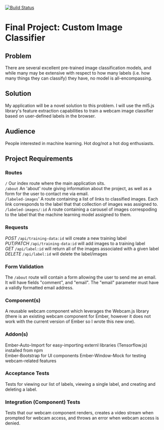 [![Build Status](https://travis-ci.org/joshmin98/itp404-final-project.svg?branch=master)](https://travis-ci.org/joshmin98/itp404-final-project)

# Final Project: Custom Image Classifier 

## Problem
There are several excellent pre-trained image classification models, and while many may be extensive with respect to how many labels (i.e. how many things they can classify) they have, no model is all-encompassing.

## Solution
My application will be a novel solution to this problem. I will use the ml5.js library's feature extraction capabilities to train a webcam image classifier based on user-defined labels in the browser.

## Audience
People interested in machine learning. Hot dog/not a hot dog enthusiasts.

## Project Requirements

### Routes
`/` Our index route where the main application sits.  
`/about` An 'about' route giving information about the project, as well as a form for the user to contact me via email.  
`/labeled-images`' A route containing a list of links to classified images. Each link corresponds to the label that that collection of images was assigned to.  
`/labeled-images/:id` A route containing a carousel of images correspoding to the label that the machine learning model assigned to them.  

### Requests
*POST* `/api/training-data:id` will create a new training label  
*PUT/PATCH* `/api/training-data:id` will add images to a training label  
*GET* `/api/label:id` will return all of the images associated with a given label  
*DELETE* `/api/label:id` will delete the label/images  

### Form Validation
The `/about` route will contain a form allowing the user to send me an email. It will have fields "comment", and "email". The "email" parameter must have a validly formatted email address.

### Component(s)
A reusable webcam component which leverages the Webcam.js library (there is an existing webcam component for Ember, however it does not work with the current version of Ember so I wrote this new one).  

### Addon(s)
Ember-Auto-Import for easy-importing externl libraries (Tensorflow.js) installed from npm  
Ember-Bootstrap for UI components
Ember-Window-Mock for testing webcam-related features

### Acceptance Tests
Tests for viewing our list of labels, viewing a single label, and creating and deleting a label.

### Integration (Component) Tests
Tests that our webcam component renders, creates a video stream when prompted for webcam access, and throws an error when webcam access is denied.